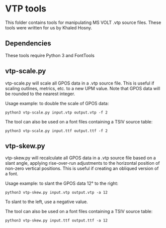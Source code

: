 VTP tools
=====

This folder contains tools for manipulating MS VOLT .vtp source files. These tools were written for us by Khaled Hosny.

Dependencies
------------

These tools require Python 3 and FontTools

vtp-scale.py
-----

vtp-scale.py will scale all GPOS data in a .vtp source file. This is useful if scaling outlines, metrics, etc. to a new UPM value. Note that GPOS data will be rounded to the nearest integer.

Usage example: to double the scale of GPOS data:

```
python3 vtp-scale.py input.vtp output.vtp -f 2
```
The tool can also be used on a font files containing a TSIV source table:

```
python3 vtp-scale.py input.ttf output.ttf -f 2
```

vtp-skew.py
-----

vtp-skew.py will recalculate all GPOS data in a .vtp source file based on a slant angle, applying rise-over-run adjustments to the horizontal position of non-zero vertical positions. This is useful if creating an obliqued version of a font.

Usage example: to slant the GPOS data 12° to the right:

```
python3 vtp-skew.py input.vtp output.vtp -a 12
```

To slant to the left, use a negative value.

The tool can also be used on a font files containing a TSIV source table:

```
python3 vtp-skew.py input.ttf output.ttf -a 12
```